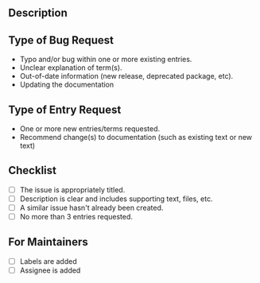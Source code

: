 <!-- 
When choosing a "Title" for this issue, it should be as descriptive as possible while still being brief. Below are a few examples of different issue titles for different contexts.

- [Bug] Path separator is different for Mac and Windows
- [Entry] What is Cloud Computing?
- [Entry] Swift: Tuples
- [Entry] JavaScript: Hoisting
-->

## Description

<!--- 
Please write a summary of the issue, including information such as:

- Which topic and/or file is raising concerns?
- For entry request, send a link to the GitHub folder where the entry should live.

Please also include relevant motivation and context:
-->



## Type of Bug Request

<!-- Delete or cross off bullet points that are irrelevant to this Issue: -->

- Typo and/or bug within one or more existing entries.
- Unclear explanation of term(s).
- Out-of-date information (new release, deprecated package, etc).
- Updating the documentation

## Type of Entry Request

<!-- Delete or cross off bullet points that are irrelevant to this Issue: -->

- One or more new entries/terms requested.
- Recommend change(s) to documentation (such as existing text or new text)

## Checklist

<!-- Please check the boxes that are relevant to this Issue: -->

- [ ] The issue is appropriately titled.
- [ ] Description is clear and includes supporting text, files, etc.
- [ ] A similar issue hasn't already been created.
- [ ] No more than 3 entries requested.

## For Maintainers

- [ ] Labels are added
- [ ] Assignee is added
